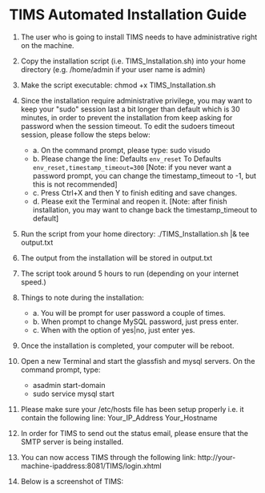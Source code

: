 # TIMS Automated Installation Guide

1.	The user who is going to install TIMS needs to have administrative right on the machine.

2.	Copy the installation script (i.e. TIMS_Installation.sh) into your home directory (e.g. /home/admin if your user name is admin)

3.	Make the script executable: chmod +x TIMS_Installation.sh

4.	Since the installation require administrative privilege, you may want to keep your "sudo" session last a bit longer than default which is 30 minutes, in order to prevent the installation from keep asking for password when the session timeout. To edit the sudoers timeout session, please follow the steps below:
	- a.	On the command prompt, please type: 
			sudo visudo
	- b.	Please change the line:
			Defaults `env_reset` To Defaults `env_reset,timestamp_timeout=300`
			[Note: if you never want a password prompt, you can change the timestamp_timeout to -1, but this is not recommended]
	- c.	Press Ctrl+X and then Y to finish editing and save changes. 
	- d.	Please exit the Terminal and reopen it. [Note: after finish installation, you may want to change back the timestamp_timeout to default]

5.	Run the script from your home directory: ./TIMS_Installation.sh |& tee output.txt

6.	The output from the installation will be stored in output.txt

7.	The script took around 5 hours to run (depending on your internet speed.)

8.	Things to note during the installation:
	- a.	You will be prompt for user password a couple of times.
	- b.	When prompt to change MySQL password, just press enter.
	- c.	When with the option of yes|no, just enter yes.

9.	Once the installation is completed, your computer will be reboot.

10.	Open a new Terminal and start the glassfish and mysql servers. On the command prompt, type:
	- asadmin start-domain
	- sudo service mysql start

11.	Please make sure your /etc/hosts file has been setup properly i.e. it contain the following line:
Your_IP_Address	Your_Hostname

12.	In order for TIMS to send out the status email, please ensure that the SMTP server is being installed.

13.	You can now access TIMS through the following link:
http://your-machine-ipaddress:8081/TIMS/login.xhtml

14.	Below is a screenshot of TIMS:
